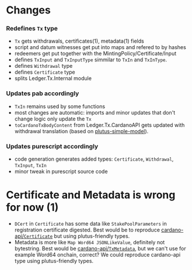 
# Changes

### Redefines `Tx` type
 - `Tx` gets withdrawals, certificates(1), metadata(1) fields
 - script and datum witnesses get put into maps and refered to by hashes
 - redeemers get put together with the MintingPolicy/Certificate/Input
 - defines `TxInput` and `TxInputType` simmilar to `TxIn` and `TxInType`.
 - defines `Withdrawal` type
 - defines `Certificate` type
 - splits Ledger.Tx.Internal module

### Updates pab accordingly
 - `TxIn` remains used by some functions
 - most changes are automatic: imports and minor updates that don't change logic only update the `Tx`
 - `toCardanoTxBodyContent` from Ledger.Tx.CardanoAPI gets updated with withdrawal translation (based on [plutus-simple-model](https://github.com/mlabs-haskell/plutus-simple-model/blob/main/src/Plutus/Test/Model/Fork/CardanoAPI.hs)).

### Updates purescript accordingly
 - code generation generates added types: `Certificate`, `Withdrawal`, `TxInput`, `TxIn`
 - minor tweak in purescript source code


# Certificate and Metadata is wrong for now (1)
 - `DCert` in `Certificate` has some data like `StakePoolParameters` in registration certificate digested. Best would be to reproduce [cardano-api/`Certificate`](https://github.com/input-output-hk/cardano-node/blob/6a465b09b5dfd5fe281061b94f69faee1227800a/cardano-api/src/Cardano/Api/Certificate.hs#L80) but using plutus-friendly types.
 - Metadata is more like `Map Word64 JSONLikeValue`, definitely not bytestring. Best would be [cardano-api/`TxMetadata`](https://github.com/input-output-hk/cardano-node/blob/6a465b09b5dfd5fe281061b94f69faee1227800a/cardano-api/src/Cardano/Api/TxMetadata.hs#L83), but we can't use for example Word64 onchain, correct? We could reproduce cardano-api type using plutus-friendly types.
